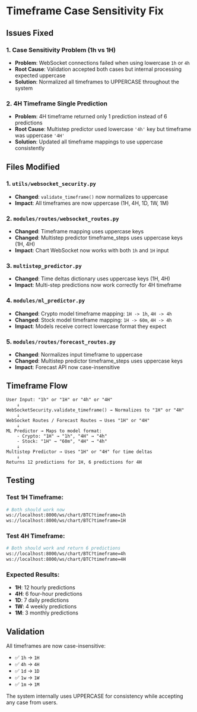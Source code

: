 # Timeframe Case Sensitivity Fix

## Issues Fixed

### 1. **Case Sensitivity Problem (1h vs 1H)**
- **Problem**: WebSocket connections failed when using lowercase `1h` or `4h`
- **Root Cause**: Validation accepted both cases but internal processing expected uppercase
- **Solution**: Normalized all timeframes to UPPERCASE throughout the system

### 2. **4H Timeframe Single Prediction**
- **Problem**: 4H timeframe returned only 1 prediction instead of 6 predictions
- **Root Cause**: Multistep predictor used lowercase `'4h'` key but timeframe was uppercase `'4H'`
- **Solution**: Updated all timeframe mappings to use uppercase consistently

## Files Modified

### 1. `utils/websocket_security.py`
- **Changed**: `validate_timeframe()` now normalizes to uppercase
- **Impact**: All timeframes are now uppercase (1H, 4H, 1D, 1W, 1M)

### 2. `modules/routes/websocket_routes.py`
- **Changed**: Timeframe mapping uses uppercase keys
- **Changed**: Multistep predictor timeframe_steps uses uppercase keys (1H, 4H)
- **Impact**: Chart WebSocket now works with both `1h` and `1H` input

### 3. `multistep_predictor.py`
- **Changed**: Time deltas dictionary uses uppercase keys (1H, 4H)
- **Impact**: Multi-step predictions now work correctly for 4H timeframe

### 4. `modules/ml_predictor.py`
- **Changed**: Crypto model timeframe mapping: `1H -> 1h`, `4H -> 4h`
- **Changed**: Stock model timeframe mapping: `1H -> 60m`, `4H -> 4h`
- **Impact**: Models receive correct lowercase format they expect

### 5. `modules/routes/forecast_routes.py`
- **Changed**: Normalizes input timeframe to uppercase
- **Changed**: Multistep predictor timeframe_steps uses uppercase keys
- **Impact**: Forecast API now case-insensitive

## Timeframe Flow

```
User Input: "1h" or "1H" or "4h" or "4H"
    ↓
WebSocketSecurity.validate_timeframe() → Normalizes to "1H" or "4H"
    ↓
WebSocket Routes / Forecast Routes → Uses "1H" or "4H"
    ↓
ML Predictor → Maps to model format:
    - Crypto: "1H" → "1h", "4H" → "4h"
    - Stock: "1H" → "60m", "4H" → "4h"
    ↓
Multistep Predictor → Uses "1H" or "4H" for time deltas
    ↓
Returns 12 predictions for 1H, 6 predictions for 4H
```

## Testing

### Test 1H Timeframe:
```bash
# Both should work now
ws://localhost:8000/ws/chart/BTC?timeframe=1h
ws://localhost:8000/ws/chart/BTC?timeframe=1H
```

### Test 4H Timeframe:
```bash
# Both should work and return 6 predictions
ws://localhost:8000/ws/chart/BTC?timeframe=4h
ws://localhost:8000/ws/chart/BTC?timeframe=4H
```

### Expected Results:
- **1H**: 12 hourly predictions
- **4H**: 6 four-hour predictions
- **1D**: 7 daily predictions
- **1W**: 4 weekly predictions
- **1M**: 3 monthly predictions

## Validation

All timeframes are now case-insensitive:
- ✅ `1h` → `1H`
- ✅ `4h` → `4H`
- ✅ `1d` → `1D`
- ✅ `1w` → `1W`
- ✅ `1m` → `1M`

The system internally uses UPPERCASE for consistency while accepting any case from users.
